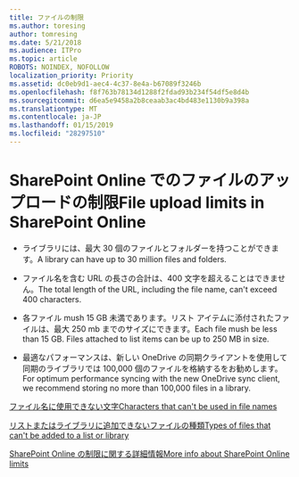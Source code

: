 ```yaml
---
title: ファイルの制限
ms.author: toresing
author: tomresing
ms.date: 5/21/2018
ms.audience: ITPro
ms.topic: article
ROBOTS: NOINDEX, NOFOLLOW
localization_priority: Priority
ms.assetid: dc0eb9d1-aec4-4c37-8e4a-b67089f3246b
ms.openlocfilehash: f8f763b78134d1288f2fdad93b234f54df5e8d4b
ms.sourcegitcommit: d6ea5e9458a2b8ceaab3ac4bd483e1130b9a398a
ms.translationtype: MT
ms.contentlocale: ja-JP
ms.lasthandoff: 01/15/2019
ms.locfileid: "28297510"
---
```

# <a name="file-upload-limits-in-sharepoint-online"></a><span data-ttu-id="fc77c-102">SharePoint Online でのファイルのアップロードの制限</span><span class="sxs-lookup"><span data-stu-id="fc77c-102">File upload limits in SharePoint Online</span></span>

- <span data-ttu-id="fc77c-103">ライブラリには、最大 30 個のファイルとフォルダーを持つことができます。</span><span class="sxs-lookup"><span data-stu-id="fc77c-103">A library can have up to 30 million files and folders.</span></span>
    
- <span data-ttu-id="fc77c-104">ファイル名を含む URL の長さの合計は、400 文字を超えることはできません。</span><span class="sxs-lookup"><span data-stu-id="fc77c-104">The total length of the URL, including the file name, can't exceed 400 characters.</span></span>
    
- <span data-ttu-id="fc77c-p101">各ファイル mush 15 GB 未満であります。リスト アイテムに添付されたファイルは、最大 250 mb までのサイズにできます。</span><span class="sxs-lookup"><span data-stu-id="fc77c-p101">Each file mush be less than 15 GB. Files attached to list items can be up to 250 MB in size.</span></span>
    
- <span data-ttu-id="fc77c-107">最適なパフォーマンスは、新しい OneDrive の同期クライアントを使用して同期のライブラリでは 100,000 個のファイルを格納するをお勧めします。</span><span class="sxs-lookup"><span data-stu-id="fc77c-107">For optimum performance syncing with the new OneDrive sync client, we recommend storing no more than 100,000 files in a library.</span></span> 
    
[<span data-ttu-id="fc77c-108">ファイル名に使用できない文字</span><span class="sxs-lookup"><span data-stu-id="fc77c-108">Characters that can't be used in file names</span></span>](https://go.microsoft.com/fwlink/?linkid=866430)
  
[<span data-ttu-id="fc77c-109">リストまたはライブラリに追加できないファイルの種類</span><span class="sxs-lookup"><span data-stu-id="fc77c-109">Types of files that can't be added to a list or library</span></span>](https://go.microsoft.com/fwlink/?linkid=273757)
  
[<span data-ttu-id="fc77c-110">SharePoint Online の制限に関する詳細情報</span><span class="sxs-lookup"><span data-stu-id="fc77c-110">More info about SharePoint Online limits</span></span>](https://go.microsoft.com/fwlink/?linkid=271273)
  

